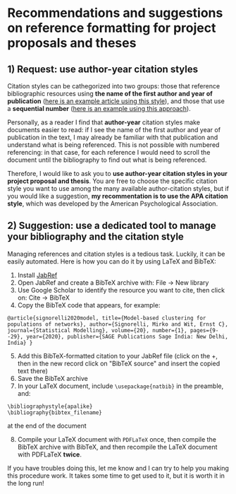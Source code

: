 # Recommendations and suggestions on reference formatting for project proposals and theses

## 1) Request: use author-year citation styles

Citation styles can be cathegorized into two groups: those that reference bibliographic resources using **the name of the first author and year of publication** ([here is an example article using this style](https://rss.onlinelibrary.wiley.com/doi/10.1111/rssc.12234)), and those that use a **sequential number** ([here is an example using this approach](https://onlinelibrary.wiley.com/doi/10.1002/sim.9178)).

Personally, as a reader I find that **author-year** citation styles make documents easier to read: if I see the name of the first author and year of publication in the text, I may already be familiar with that publication and understand what is being referenced. This is not possible with numbered referencing: in that case, for each reference I would need to scroll the document until the bibliography to find out what is being referenced.

Therefore, I would like to ask you to **use author-year citation styles in your project proposal and thesis**. You are free to choose the specific citation style you want to use among the many available author-citation styles, but if you would like a suggestion, **my recommentation is to use the APA citation style**, which was developed by the American Psychological Association.

## 2) Suggestion: use a dedicated tool to manage your bibliography and the citation style

Managing references and citation styles is a tedious task. Luckily, it can be easily automated. Here is how you can do it by using LaTeX and BibTeX:

1. Install [JabRef](https://www.jabref.org)
2. Open JabRef and create a BibTeX archive with: File -> New library
3. Use Google Scholar to identify the resource you want to cite, then click on: Cite -> BibTeX
4. Copy the BibTeX code that appears, for example:

`@article{signorelli2020model,
  title={Model-based clustering for populations of networks},
  author={Signorelli, Mirko and Wit, Ernst C},
  journal={Statistical Modelling},
  volume={20},
  number={1},
  pages={9--29},
  year={2020},
  publisher={SAGE Publications Sage India: New Delhi, India}
}`

5. Add this BibTeX-formatted citation to your JabRef file (click on the +, then in the new record click on "BibTeX source" and insert the copied text there)
6. Save the BibTeX archive
7. In your LaTeX document, include `\usepackage{natbib}` in the preamble, and:

`\bibliographystyle{apalike}`  
`\bibliography{bibtex_filename}`

 at the end of the document

8. Compile your LaTeX document with `PDFLaTeX` once, then compile the BibTeX archive with BibTeX, and then recompile the LaTeX document with PDFLaTeX **twice**.

If you have troubles doing this, let me know and I can try to help you making this procedure work. It takes some time to get used to it, but it is worth it in the long run!
